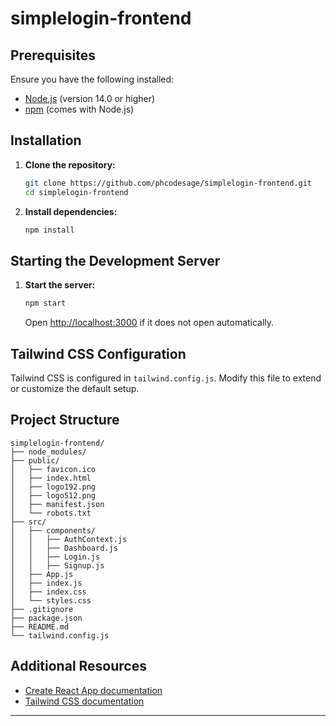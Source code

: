 # simplelogin-frontend

## Prerequisites

Ensure you have the following installed:
- [Node.js](https://nodejs.org/) (version 14.0 or higher)
- [npm](https://www.npmjs.com/) (comes with Node.js)

## Installation

1. **Clone the repository:**
   ```sh
   git clone https://github.com/phcodesage/simplelogin-frontend.git
   cd simplelogin-frontend
   ```

2. **Install dependencies:**
   ```sh
   npm install
   ```

## Starting the Development Server

1. **Start the server:**
   ```sh
   npm start
   ```
   Open [http://localhost:3000](http://localhost:3000) if it does not open automatically.

## Tailwind CSS Configuration

Tailwind CSS is configured in `tailwind.config.js`. Modify this file to extend or customize the default setup.

## Project Structure

```
simplelogin-frontend/
├── node_modules/
├── public/
│   ├── favicon.ico
│   ├── index.html
│   ├── logo192.png
│   ├── logo512.png
│   ├── manifest.json
│   └── robots.txt
├── src/
│   ├── components/
│   │   ├── AuthContext.js
│   │   ├── Dashboard.js
│   │   ├── Login.js
│   │   ├── Signup.js
│   ├── App.js
│   ├── index.js
│   ├── index.css
│   └── styles.css
├── .gitignore
├── package.json
├── README.md
└── tailwind.config.js
```

## Additional Resources

- [Create React App documentation](https://create-react-app.dev/docs/getting-started/)
- [Tailwind CSS documentation](https://tailwindcss.com/docs)

---
